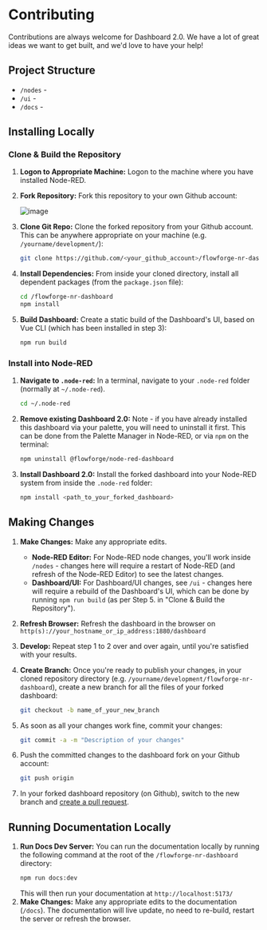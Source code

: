 # Contributing

Contributions are always welcome for Dashboard 2.0. We have a lot of great ideas we want to get built, and we'd love to have your help!

## Project Structure

- `/nodes` - 
- `/ui` -
- `/docs` -

## Installing Locally

### Clone & Build the Repository

1. **Logon to Appropriate Machine:** Logon to the machine where you have installed Node-RED.

2. **Fork Repository:** Fork this repository to your own Github account:

   ![image](https://github.com/bartbutenaers/flowforge-nr-dashboard/assets/14224149/4a02c1ee-d143-4e18-ac47-47e6353ebdd1)

3. **Clone Git Repo:** Clone the forked repository from your Github account. This can be anywhere appropriate on your machine (e.g. `/yourname/development/`):
   ```bash
   git clone https://github.com/<your_github_account>/flowforge-nr-dashboard.git
   ```

4. **Install Dependencies:** From inside your cloned directory, install all dependent packages (from the `package.json` file):
   ```bash
   cd /flowforge-nr-dashboard
   npm install
   ```

5. **Build Dashboard:** Create a static build of the Dashboard's UI, based on Vue CLI (which has been installed in step 3):
    ```bash
    npm run build
    ```

### Install into Node-RED

1. **Navigate to `.node-red`:** In a terminal, navigate to your `.node-red` folder (normally at `~/.node-red`).
   
   ```bash
   cd ~/.node-red
   ```


3. **Remove existing Dashboard 2.0:** Note - if you have already installed this dashboard via your palette, you will need to uninstall it first. This can be done from the Palette Manager in Node-RED, or via `npm` on the terminal:
   ```bash
   npm uninstall @flowforge/node-red-dashboard
   ```

3. **Install Dashboard 2.0:** Install the forked dashboard into your Node-RED system from inside the `.node-red` folder:
   ```bash
   npm install <path_to_your_forked_dashboard>
   ```

## Making Changes

1. **Make Changes:** Make any appropriate edits.
    - **Node-RED Editor:** For Node-RED node changes, you'll work inside `/nodes` - changes here will require a restart of Node-RED (and refresh of the Node-RED Editor) to see the latest changes.
    - **Dashboard/UI:** For Dashboard/UI changes, see `/ui` - changes here will require a rebuild of the Dashboard's UI, which can be done by running `npm run build` (as per Step 5. in "Clone & Build the Repository").

2. **Refresh Browser:** Refresh the dashboard in the browser on `http(s)://your_hostname_or_ip_address:1880/dashboard`
3. **Develop:** Repeat step 1 to 2 over and over again, until you're satisfied with your results.
7. **Create Branch:** Once you're ready to publish your changes, in your cloned repository directory (e.g. `/yourname/development/flowforge-nr-dashboard`), create a new branch for all the files of your forked dashboard:
   ```bash
   git checkout -b name_of_your_new_branch
   ```
4. As soon as all your changes work fine, commit your changes:
    ```bash
    git commit -a -m "Description of your changes"
    ```
15. Push the committed changes to the dashboard fork on your Github account:
    ```bash
    git push origin
    ```
16. In your forked dashboard repository (on Github), switch to the new branch and [create a pull request](https://docs.github.com/en/pull-requests/collaborating-with-pull-requests/proposing-changes-to-your-work-with-pull-requests/creating-a-pull-request).



## Running Documentation Locally

1. **Run Docs Dev Server:** You can run the documentation locally by running the following command at the root of the `/flowforge-nr-dashboard` directory:
   ```bash
   npm run docs:dev
   ```
   This will then run your documentation at `http://localhost:5173/`
2. **Make Changes:** Make any appropriate edits to the documentation (`/docs`). The documentation will live update, no need to re-build, restart the server or refresh the browser.